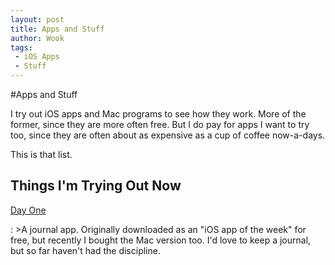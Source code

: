 ```yaml
---
layout: post
title: Apps and Stuff
author: Wook
tags:
 - iOS Apps
 - Stuff
---
```

#Apps and Stuff

I try out iOS apps and Mac programs to see how they work.  More of the former,
since they are more often free.  But I do pay for apps I want to try too, since
they are often about as expensive as a cup of coffee now-a-days.

This is that list.

## Things I'm Trying Out Now

[Day One]

: >A journal app.  Originally downloaded as an "iOS app of the week" for free, but
  recently I bought the Mac version too.  I'd love to keep a journal, but so far
  haven't had the discipline.



[Day One]: http://dayoneapp.com/